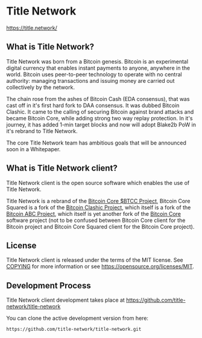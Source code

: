 Title Network
=============

https://title.network/

What is Title Network?
----------------------

Title Network was born from a Bitcoin genesis. 
Bitcoin is an experimental digital currency that enables instant payments to
anyone, anywhere in the world. Bitcoin uses peer-to-peer technology to operate
with no central authority: managing transactions and issuing money are carried
out collectively by the network.

The chain rose from the ashes of Bitcoin Cash (EDA consensus), that was cast off
in it's first hard fork to DAA consensus. It was dubbed Bitcoin Clashic. It came
to the calling of securing Bitcoin against brand attacks and became Bitcoin Core,
while adding strong two way replay protection. In it's journey, it has added 1-min
target blocks and now will adopt Blake2b PoW in it's rebrand to Title Network.

The core Title Network team has ambitious goals that will be announced soon in a
Whitepaper.

What is Title Network client?
-----------------------------

Title Network client is the open source software which enables the use of Title Network.

Title Network is a rebrand of the [Bitcoin Core $BTCC Project](http://thebitcoincore.org),
Bitcoin Core Squared is a fork of the [Bitcoin Clashic Project](http://bitcoinclashic.org),
which itself is a fork of the [Bitcoin ABC Project](https://bitcoinabc.org),
which itself is yet another fork of the [Bitcoin Core](https://bitcoincore.org) software project
(not to be confused between Bitcoin Core client for the Bitcoin project and Bitcoin Core Squared
client for the Bitcoin Core project).

License
-------

Title Network client is released under the terms of the MIT license. See [COPYING](COPYING) 
for more information or see https://opensource.org/licenses/MIT.

Development Process
-------------------

Title Network client development takes place at https://github.com/title-network/title-network

You can clone the active development version from here:

    https://github.com/title-network/title-network.git
